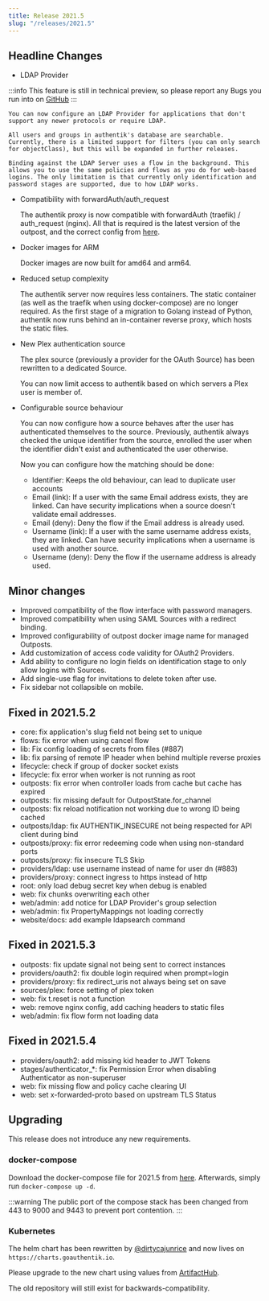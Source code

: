 ```yaml
---
title: Release 2021.5
slug: "/releases/2021.5"
---
```


## Headline Changes

-   LDAP Provider

:::info
This feature is still in technical preview, so please report any Bugs you run into on [GitHub](https://github.com/goauthentik/authentik/issues)
:::

    You can now configure an LDAP Provider for applications that don't support any newer protocols or require LDAP.

    All users and groups in authentik's database are searchable. Currently, there is a limited support for filters (you can only search for objectClass), but this will be expanded in further releases.

    Binding against the LDAP Server uses a flow in the background. This allows you to use the same policies and flows as you do for web-based logins. The only limitation is that currently only identification and password stages are supported, due to how LDAP works.

-   Compatibility with forwardAuth/auth_request

    The authentik proxy is now compatible with forwardAuth (traefik) / auth_request (nginx). All that is required is the latest version of the outpost,
    and the correct config from [here](../../add-secure-apps/providers/proxy/forward_auth.mdx).

-   Docker images for ARM

    Docker images are now built for amd64 and arm64.

-   Reduced setup complexity

    The authentik server now requires less containers. The static container (as well as the traefik when using docker-compose) are no longer required. As the first stage of a migration to Golang instead of Python, authentik now runs behind an in-container reverse proxy, which hosts the static files.

-   New Plex authentication source

    The plex source (previously a provider for the OAuth Source) has been rewritten to a dedicated Source.

    You can now limit access to authentik based on which servers a Plex user is member of.

-   Configurable source behaviour

    You can now configure how a source behaves after the user has authenticated themselves to the source. Previously, authentik always checked the unique identifier from the source, enrolled the user when the identifier didn't exist and authenticated the user otherwise.

    Now you can configure how the matching should be done:

    -   Identifier: Keeps the old behaviour, can lead to duplicate user accounts
    -   Email (link): If a user with the same Email address exists, they are linked. Can have security implications when a source doesn't validate email addresses.
    -   Email (deny): Deny the flow if the Email address is already used.
    -   Username (link): If a user with the same username address exists, they are linked. Can have security implications when a username is used with another source.
    -   Username (deny): Deny the flow if the username address is already used.

## Minor changes

-   Improved compatibility of the flow interface with password managers.
-   Improved compatibility when using SAML Sources with a redirect binding.
-   Improved configurability of outpost docker image name for managed Outposts.
-   Add customization of access code validity for OAuth2 Providers.
-   Add ability to configure no login fields on identification stage to only allow logins with Sources.
-   Add single-use flag for invitations to delete token after use.
-   Fix sidebar not collapsible on mobile.

## Fixed in 2021.5.2

-   core: fix application's slug field not being set to unique
-   flows: fix error when using cancel flow
-   lib: Fix config loading of secrets from files (#887)
-   lib: fix parsing of remote IP header when behind multiple reverse proxies
-   lifecycle: check if group of docker socket exists
-   lifecycle: fix error when worker is not running as root
-   outposts: fix error when controller loads from cache but cache has expired
-   outposts: fix missing default for OutpostState.for_channel
-   outposts: fix reload notification not working due to wrong ID being cached
-   outposts/ldap: fix AUTHENTIK_INSECURE not being respected for API client during bind
-   outposts/proxy: fix error redeeming code when using non-standard ports
-   outposts/proxy: fix insecure TLS Skip
-   providers/ldap: use username instead of name for user dn (#883)
-   providers/proxy: connect ingress to https instead of http
-   root: only load debug secret key when debug is enabled
-   web: fix chunks overwriting each other
-   web/admin: add notice for LDAP Provider's group selection
-   web/admin: fix PropertyMappings not loading correctly
-   website/docs: add example ldapsearch command

## Fixed in 2021.5.3

-   outposts: fix update signal not being sent to correct instances
-   providers/oauth2: fix double login required when prompt=login
-   providers/proxy: fix redirect_uris not always being set on save
-   sources/plex: force setting of plex token
-   web: fix t.reset is not a function
-   web: remove nginx config, add caching headers to static files
-   web/admin: fix flow form not loading data

## Fixed in 2021.5.4

-   providers/oauth2: add missing kid header to JWT Tokens
-   stages/authenticator\_\*: fix Permission Error when disabling Authenticator as non-superuser
-   web: fix missing flow and policy cache clearing UI
-   web: set x-forwarded-proto based on upstream TLS Status

## Upgrading

This release does not introduce any new requirements.

### docker-compose

Download the docker-compose file for 2021.5 from [here](https://goauthentik.io/version/2021.5/docker-compose.yml). Afterwards, simply run `docker-compose up -d`.

:::warning
The public port of the compose stack has been changed from 443 to 9000 and 9443 to prevent port contention.
:::

### Kubernetes

The helm chart has been rewritten by [@dirtycajunrice](https://github.com/dirtycajunrice) and now lives on `https://charts.goauthentik.io`.

Please upgrade to the new chart using values from [ArtifactHub](https://artifacthub.io/packages/helm/goauthentik/authentik).

The old repository will still exist for backwards-compatibility.
